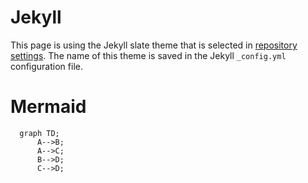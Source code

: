 # Jekyll

This page is using the Jekyll slate theme that is selected in [repository settings](https://github.com/tburnip-codit/tburnip-codit.github.io/settings/pages). The name of this theme is saved in the Jekyll `_config.yml` configuration file.

# Mermaid

```mermaid
  graph TD;
      A-->B;
      A-->C;
      B-->D;
      C-->D;
